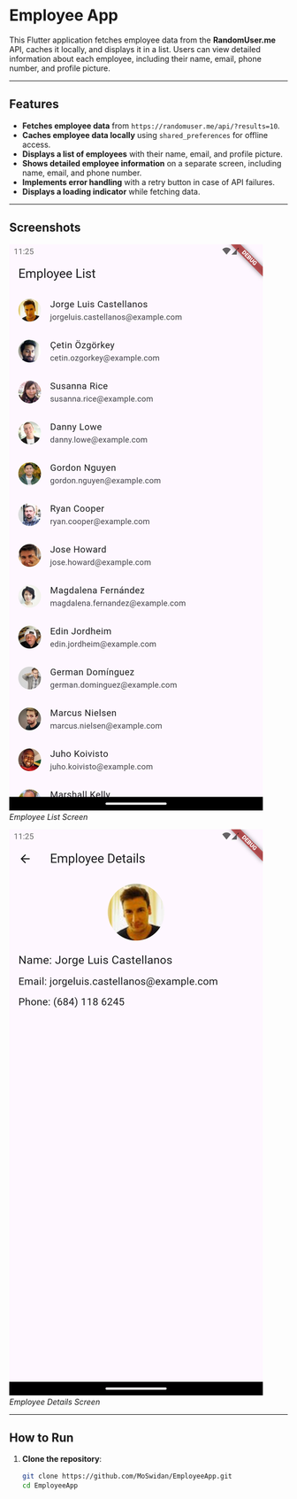 # Employee App

This Flutter application fetches employee data from the **RandomUser.me** API, caches it locally, and displays it in a list. Users can view detailed information about each employee, including their name, email, phone number, and profile picture.

---

## Features

- **Fetches employee data** from `https://randomuser.me/api/?results=10`.
- **Caches employee data locally** using `shared_preferences` for offline access.
- **Displays a list of employees** with their name, email, and profile picture.
- **Shows detailed employee information** on a separate screen, including name, email, and phone number.
- **Implements error handling** with a retry button in case of API failures.
- **Displays a loading indicator** while fetching data.

---

## Screenshots

![Employee List](employee_list.png)  
*Employee List Screen*

![Employee Details](employee_details.png)  
*Employee Details Screen*

---

## How to Run

1. **Clone the repository**:
   ```bash
   git clone https://github.com/MoSwidan/EmployeeApp.git
   cd EmployeeApp
